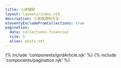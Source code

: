 ```yaml
---
title: 小資理財
layout: layouts/index.njk
description: 小資族理財大全
eleventyExcludeFromCollections: true
pagination:
  data: collections.financial
  size: 5
  alias: posts_set
---
```

{% include 'components/gridArticle.njk' %}
{% include 'components/pagination.njk' %}